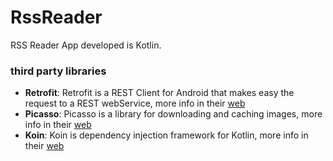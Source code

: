 # RssReader

RSS Reader App developed is Kotlin.


### third party libraries
- **Retrofit**: Retrofit is a REST Client for Android that makes easy the request to a REST webService, more info in their [web](https://square.github.io/retrofit/)
- **Picasso**: Picasso  is a library for downloading and caching images, more info in their [web](http://square.github.io/picasso/)
- **Koin**: Koin is dependency injection framework for Kotlin, more info in their [web](https://insert-koin.io/)